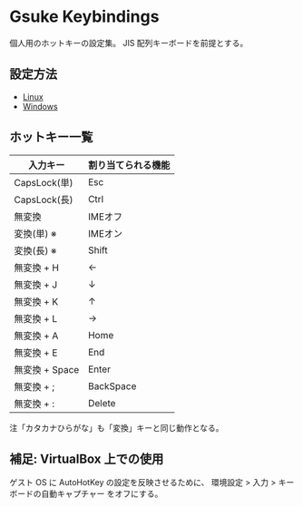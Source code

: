 # Gsuke Keybindings

個人用のホットキーの設定集。
JIS 配列キーボードを前提とする。

## 設定方法

* [Linux](linux/README.md)
* [Windows](windows/README.md)

## ホットキー一覧

| 入力キー       | 割り当てられる機能 |
| -------------- | ------------------ |
| CapsLock(単)   | Esc                |
| CapsLock(長)   | Ctrl               |
| 無変換         | IMEオフ            |
| 変換(単) ※    | IMEオン            |
| 変換(長) ※    | Shift              |
| 無変換 + H     | ←                 |
| 無変換 + J     | ↓                 |
| 無変換 + K     | ↑                 |
| 無変換 + L     | →                 |
| 無変換 + A     | Home               |
| 無変換 + E     | End                |
| 無変換 + Space | Enter              |
| 無変換 + ;     | BackSpace          |
| 無変換 + :     | Delete             |

注「カタカナひらがな」も「変換」キーと同じ動作となる。

## 補足: VirtualBox 上での使用

ゲスト OS に AutoHotKey の設定を反映させるために、
環境設定 > 入力 > キーボードの自動キャプチャー をオフにする。

